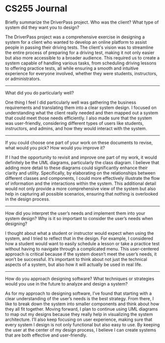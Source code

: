 # CS255 Journal

Briefly summarize the DriverPass project. Who was the client? What type of system did they want you to design?


The DriverPass project was a comprehensive exercise in designing a system for a client who wanted to develop an online platform to assist people in passing their driving tests. The client's vision was to streamline the entire process of preparing for a driving test, making it not only easier but also more accessible to a broader audience. This required us to create a system capable of handling various tasks, from scheduling driving lessons to offering practice tests, all while ensuring a smooth and intuitive experience for everyone involved, whether they were students, instructors, or administrators.

---------------------------------------------------------------------------------------------------
What did you do particularly well?

One thing I feel I did particularly well was gathering the business requirements and translating them into a clear system design. I focused on understanding what the client really needed and then mapped out a system that could meet those needs efficiently. I also made sure that the system was user-friendly, considering different types of users like students, instructors, and admins, and how they would interact with the system. 

---------------------------------------------------------------------------------------------------
If you could choose one part of your work on these documents to revise, what would you pick? How would you improve it?

If I had the opportunity to revisit and improve one part of my work, it would definitely be the UML diagrams, particularly the class diagram. I believe that adding more detail to these diagrams could significantly enhance their clarity and utility. Specifically, by elaborating on the relationships between different classes and components, I could more effectively illustrate the flow of information and the interactions within the system. This additional detail would not only provide a more comprehensive view of the system but also help in capturing all possible scenarios, ensuring that nothing is overlooked in the design process.

---------------------------------------------------------------------------------------------------
How did you interpret the user’s needs and implement them into your system design? Why is it so important to consider the user’s needs when designing?

I thought about what a student or instructor would expect when using the system, and I tried to reflect that in the design. For example, I considered how a student would want to easily schedule a lesson or take a practice test without having to navigate through a complicated menu. This user-centered approach is critical because if the system doesn’t meet the user’s needs, it won’t be successful. It’s important to think about not just the technical aspects of a system, but also how it will actually be used in real life.

---------------------------------------------------------------------------------------------------
How do you approach designing software? What techniques or strategies would you use in the future to analyze and design a system?

As for my approach to designing software, I’ve found that starting with a clear understanding of the user’s needs is the best strategy. From there, I like to break down the system into smaller components and think about how they all fit together. Moving forward, I plan to continue using UML diagrams to map out my designs because they really help in visualizing the system architecture. I’ll also keep focusing on user experience, making sure that every system I design is not only functional but also easy to use. By keeping the user at the center of my design process, I believe I can create systems that are both effective and user-friendly.

